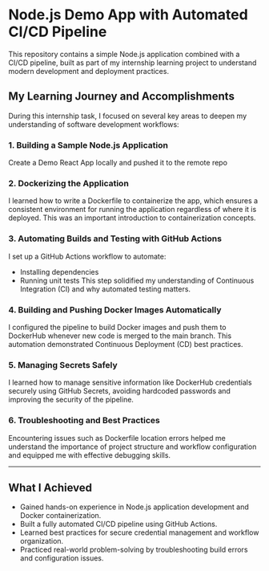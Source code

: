 # Node.js Demo App with Automated CI/CD Pipeline

This repository contains a simple Node.js application combined with a CI/CD pipeline, built as part of my internship learning project to understand modern development and deployment practices.

## My Learning Journey and Accomplishments

During this internship task, I focused on several key areas to deepen my understanding of software development workflows:

### 1. Building a Sample Node.js Application  
Create a Demo React App locally and pushed it to the remote repo

### 2. Dockerizing the Application  
I learned how to write a Dockerfile to containerize the app, which ensures a consistent environment for running the application regardless of where it is deployed. This was an important introduction to containerization concepts.

### 3. Automating Builds and Testing with GitHub Actions  
I set up a GitHub Actions workflow to automate:
- Installing dependencies
- Running unit tests
This step solidified my understanding of Continuous Integration (CI) and why automated testing matters.

### 4. Building and Pushing Docker Images Automatically  
I configured the pipeline to build Docker images and push them to DockerHub whenever new code is merged to the main branch. This automation demonstrated Continuous Deployment (CD) best practices.

### 5. Managing Secrets Safely  
I learned how to manage sensitive information like DockerHub credentials securely using GitHub Secrets, avoiding hardcoded passwords and improving the security of the pipeline.

### 6. Troubleshooting and Best Practices  
Encountering issues such as Dockerfile location errors helped me understand the importance of project structure and workflow configuration and equipped me with effective debugging skills.

---

## What I Achieved

- Gained hands-on experience in Node.js application development and Docker containerization.
- Built a fully automated CI/CD pipeline using GitHub Actions.
- Learned best practices for secure credential management and workflow organization.
- Practiced real-world problem-solving by troubleshooting build errors and configuration issues.
